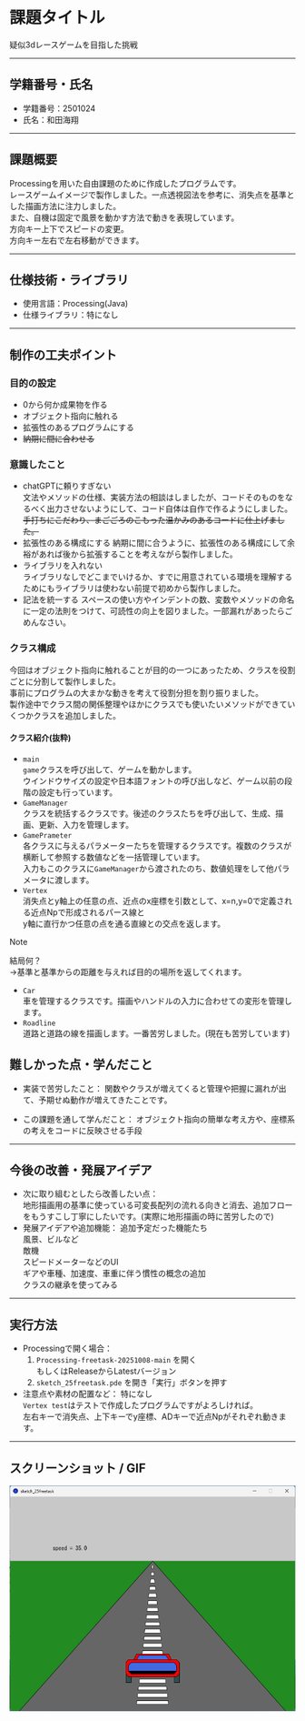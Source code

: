 # 課題タイトル <br>
疑似3dレースゲームを目指した挑戦<br>
***
## 学籍番号・氏名<br>
- 学籍番号：2501024<br>
- 氏名：和田海翔<br>
***
## 課題概要<br>
Processingを用いた自由課題のために作成したプログラムです。<br>
レースゲームイメージで製作しました。一点透視図法を参考に、消失点を基準とした描画方法に注力しました。<br>
また、自機は固定で風景を動かす方法で動きを表現しています。<br>
方向キー上下でスピードの変更。<br>
方向キー左右で左右移動ができます。<br>
***
## 仕様技術・ライブラリ
- 使用言語：Processing(Java)<br>
- 仕様ライブラリ：特になし
***
## 制作の工夫ポイント
### 目的の設定<br>
- 0から何か成果物を作る<br>
- オブジェクト指向に触れる<br>
- 拡張性のあるプログラムにする<br>
- ~~納期に間に合わせる~~<br>
### 意識したこと<br>
- chatGPTに頼りすぎない<br>
  文法やメソッドの仕様、実装方法の相談はしましたが、コードそのものをなるべく出力させないようにして、コード自体は自作で作るようにしました。<br>
  ~~手打ちにこだわり、まごごろのこもった温かみのあるコードに仕上げました。~~<br>
- 拡張性のある構成にする
  納期に間に合うように、拡張性のある構成にして余裕があれば後から拡張することを考えながら製作しました。<br>
- ライブラリを入れない<br>
  ライブラリなしでどこまでいけるか、すでに用意されている環境を理解するためにもライブラリは使わない前提で初めから製作しました。<br>
- 記法を統一する
  スペースの使い方やインデントの数、変数やメソッドの命名に一定の法則をつけて、可読性の向上を図りました。一部漏れがあったらごめんなさい。<br>
### クラス構成<br>
今回はオブジェクト指向に触れることが目的の一つにあったため、クラスを役割ごとに分割して製作しました。<br>
事前にプログラムの大まかな動きを考えて役割分担を割り振りました。<br>
製作途中でクラス間の関係整理やほかにクラスでも使いたいメソッドができていくつかクラスを追加しました。<br>
#### クラス紹介(抜粋)<br>
- `main`<br>
`game`クラスを呼び出して、ゲームを動かします。<br>
ウインドウサイズの設定や日本語フォントの呼び出しなど、ゲーム以前の段階の設定も行っています。<br>
- `GameManager`<br>
クラスを統括するクラスです。後述のクラスたちを呼び出して、生成、描画、更新、入力を管理します。<br>
- `GamePrameter`<br>
各クラスに与えるパラメーターたちを管理するクラスです。複数のクラスが横断して参照する数値などを一括管理しています。<br>
入力もこのクラスに`GameManager`から渡されたのち、数値処理をして他パラメータに渡します。<br>
- `Vertex`<br>
消失点とy軸上の任意の点、近点のx座標を引数として、x=n,y=0で定義される近点Npで形成されるパース線と<br>
y軸に直行かつ任意の点を通る直線との交点を返します。<br>

> [!NOTE]
> 結局何？<br>
> →基準と基準からの距離を与えれば目的の場所を返してくれます。<br>

- `Car`<br>
車を管理するクラスです。描画やハンドルの入力に合わせての変形を管理します。<br>
- `Roadline`<br>
道路と道路の線を描画します。一番苦労しました。(現在も苦労しています)<br>



## 難しかった点・学んだこと
- 実装で苦労したこと：
  関数やクラスが増えてくると管理や把握に漏れが出て、予期せぬ動作が増えてきたことです。<br>
  
- この課題を通して学んだこと：
  オブジェクト指向の簡単な考え方や、座標系の考えをコードに反映させる手段<br>

---

## 今後の改善・発展アイデア
- 次に取り組むとしたら改善したい点：<br>
  地形描画用の基準に使っている可変長配列の流れる向きと消去、追加フローをもうすこし丁寧にしたいです。(実際に地形描画の時に苦労したので)<br>
- 発展アイデアや追加機能：
  追加予定だった機能たち<br>
  風景、ビルなど<br>
  敵機<br>
  スピードメーターなどのUI<br>
  ギアや車種、加速度、車重に伴う慣性の概念の追加<br>
  クラスの継承を使ってみる<br>

---

## 実行方法
- Processingで開く場合：
  1. `Processing-freetask-20251008-main` を開く<br>
   もしくはReleaseからLatestバージョン<br>
  2. `sketch_25freetask.pde` を開き「実行」ボタンを押す<br>
- 注意点や素材の配置など：
  特になし<br>
  `Vertex test`はテストで作成したプログラムですがよろしければ。<br>
  左右キーで消失点、上下キーでy座標、ADキーで近点Npがそれぞれ動きます。<br>
---

## スクリーンショット / GIF
![作品のスクショ](images/スクリーンショット2025-10-09090630.png)

